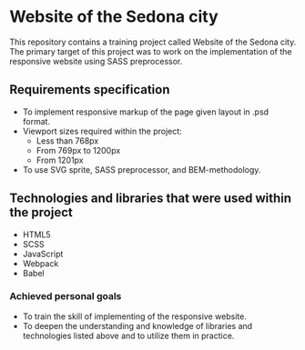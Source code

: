 
# Website of the Sedona city
This repository contains a training project called Website of the Sedona city.
The primary target of this project was to work on the implementation of the responsive website using SASS preprocessor.

## Requirements specification
- To implement responsive markup of the page given layout in .psd format.
- Viewport sizes required within the project:
	* Less than 768px
	* From 769px to 1200px
	* From 1201px
- To use SVG sprite, SASS preprocessor, and BEM-methodology.

## Technologies and libraries that were used within the project
- HTML5
- SCSS
- JavaScript
- Webpack
- Babel

### Achieved personal goals
- To train the skill of implementing of the responsive website.
- To deepen the understanding and knowledge of libraries and technologies listed above and to utilize them in practice.
